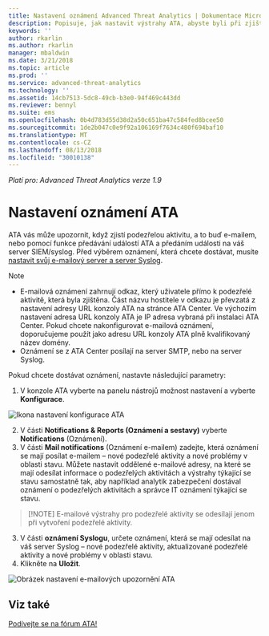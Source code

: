 ```yaml
---
title: Nastavení oznámení Advanced Threat Analytics | Dokumentace Microsoftu
description: Popisuje, jak nastavit výstrahy ATA, abyste byli při zjištění podezřelých aktivit upozorněni.
keywords: ''
author: rkarlin
ms.author: rkarlin
manager: mbaldwin
ms.date: 3/21/2018
ms.topic: article
ms.prod: ''
ms.service: advanced-threat-analytics
ms.technology: ''
ms.assetid: 14cb7513-5dc8-49cb-b3e0-94f469c443dd
ms.reviewer: bennyl
ms.suite: ems
ms.openlocfilehash: 0b4d783d55d38d2a50c651ba47c584fed8bcee50
ms.sourcegitcommit: 1de2b047c0e9f92a106169f7634c480f694baf10
ms.translationtype: MT
ms.contentlocale: cs-CZ
ms.lasthandoff: 08/13/2018
ms.locfileid: "30010138"
---
```

*Platí pro: Advanced Threat Analytics verze 1.9*



# <a name="set-ata-notifications"></a>Nastavení oznámení ATA
ATA vás může upozornit, když zjistí podezřelou aktivitu, a to buď e-mailem, nebo pomocí funkce předávání událostí ATA a předáním události na váš server SIEM/syslog. Před výběrem oznámení, která chcete dostávat, musíte [nastavit svůj e-mailový server a server Syslog](setting-syslog-email-server-settings.md).

> [!NOTE]
> -   E-mailová oznámení zahrnují odkaz, který uživatele přímo k podezřelé aktivitě, která byla zjištěna. Část názvu hostitele v odkazu je převzatá z nastavení adresy URL konzoly ATA na stránce ATA Center. Ve výchozím nastavení adresa URL konzoly ATA je IP adresa vybraná při instalaci ATA Center. Pokud chcete nakonfigurovat e-mailová oznámení, doporučujeme použít jako adresu URL konzoly ATA plně kvalifikovaný název domény.
> -   Oznámení se z ATA Center posílají na server SMTP, nebo na server Syslog.


Pokud chcete dostávat oznámení, nastavte následující parametry:


1. V konzole ATA vyberte na panelu nástrojů možnost nastavení a vyberte **Konfigurace**.

![Ikona nastavení konfigurace ATA](media/ATA-config-icon.png)

2. V části **Notifications & Reports (Oznámení a sestavy)** vyberte **Notifications** (Oznámení).
3. V části **Mail notifications** (Oznámení e-mailem) zadejte, která oznámení se mají posílat e-mailem – nové podezřelé aktivity a nové problémy v oblasti stavu. Můžete nastavit oddělené e-mailové adresy, na které se mají odesílat informace o podezřelých aktivitách a výstrahy týkající se stavu samostatně tak, aby například analytik zabezpečení dostával oznámení o podezřelých aktivitách a správce IT oznámení týkající se stavu.
>   [!NOTE]
>   E-mailové výstrahy pro podezřelé aktivity se odesílají jenom při vytvoření podezřelé aktivity.
3. V části **oznámení Syslogu**, určete oznámení, která se mají odesílat na váš server Syslog – nové podezřelé aktivity, aktualizované podezřelé aktivity a nové problémy v oblasti stavu.
5. Klikněte na **Uložit**.

![Obrázek nastavení e-mailových upozornění ATA](media/ata-mail-notification-settings.png)




## <a name="see-also"></a>Viz také
[Podívejte se na fórum ATA!](https://social.technet.microsoft.com/Forums/security/home?forum=mata)
